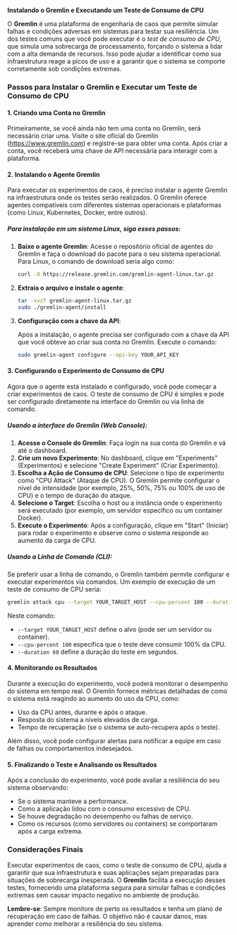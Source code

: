 **Instalando o Gremlin e Executando um Teste de Consumo de CPU**

O **Gremlin** é uma plataforma de engenharia de caos que permite simular falhas e condições adversas em sistemas para testar sua resiliência. Um dos testes comuns que você pode executar é o *test de consumo de CPU*, que simula uma sobrecarga de processamento, forçando o sistema a lidar com a alta demanda de recursos. Isso pode ajudar a identificar como sua infraestrutura reage a picos de uso e a garantir que o sistema se comporte corretamente sob condições extremas.

### Passos para Instalar o Gremlin e Executar um Teste de Consumo de CPU

#### 1. **Criando uma Conta no Gremlin**

Primeiramente, se você ainda não tem uma conta no Gremlin, será necessário criar uma. Visite o site oficial do Gremlin (https://www.gremlin.com) e registre-se para obter uma conta. Após criar a conta, você receberá uma chave de API necessária para interagir com a plataforma.

#### 2. **Instalando o Agente Gremlin**

Para executar os experimentos de caos, é preciso instalar o agente Gremlin na infraestrutura onde os testes serão realizados. O Gremlin oferece agentes compatíveis com diferentes sistemas operacionais e plataformas (como Linux, Kubernetes, Docker, entre outros).

##### Para instalação em um sistema Linux, siga esses passos:

1. **Baixe o agente Gremlin**:
   Acesse o repositório oficial de agentes do Gremlin e faça o download do pacote para o seu sistema operacional. Para Linux, o comando de download seria algo como:

   ```bash
   curl -O https://release.gremlin.com/gremlin-agent-linux.tar.gz
   ```

2. **Extraia o arquivo e instale o agente**:
   
   ```bash
   tar -xvzf gremlin-agent-linux.tar.gz
   sudo ./gremlin-agent/install
   ```

3. **Configuração com a chave da API**:
   
   Após a instalação, o agente precisa ser configurado com a chave da API que você obteve ao criar sua conta no Gremlin. Execute o comando:

   ```bash
   sudo gremlin-agent configure --api-key YOUR_API_KEY
   ```

#### 3. **Configurando o Experimento de Consumo de CPU**

Agora que o agente está instalado e configurado, você pode começar a criar experimentos de caos. O teste de consumo de CPU é simples e pode ser configurado diretamente na interface do Gremlin ou via linha de comando.

##### Usando a interface do Gremlin (Web Console):

1. **Acesse o Console do Gremlin**: Faça login na sua conta do Gremlin e vá até o dashboard.
2. **Crie um novo Experimento**: No dashboard, clique em "Experiments" (Experimentos) e selecione "Create Experiment" (Criar Experimento).
3. **Escolha a Ação de Consumo de CPU**: Selecione o tipo de experimento como "CPU Attack" (Ataque de CPU). O Gremlin permite configurar o nível de intensidade (por exemplo, 25%, 50%, 75% ou 100% de uso de CPU) e o tempo de duração do ataque.
4. **Selecione o Target**: Escolha o host ou a instância onde o experimento será executado (por exemplo, um servidor específico ou um container Docker).
5. **Execute o Experimento**: Após a configuração, clique em "Start" (Iniciar) para rodar o experimento e observe como o sistema responde ao aumento da carga de CPU.

##### Usando a Linha de Comando (CLI):

Se preferir usar a linha de comando, o Gremlin também permite configurar e executar experimentos via comandos. Um exemplo de execução de um teste de consumo de CPU seria:

```bash
gremlin attack cpu --target YOUR_TARGET_HOST --cpu-percent 100 --duration 60
```

Neste comando:
- `--target YOUR_TARGET_HOST` define o alvo (pode ser um servidor ou container).
- `--cpu-percent 100` especifica que o teste deve consumir 100% da CPU.
- `--duration 60` define a duração do teste em segundos.

#### 4. **Monitorando os Resultados**

Durante a execução do experimento, você poderá monitorar o desempenho do sistema em tempo real. O Gremlin fornece métricas detalhadas de como o sistema está reagindo ao aumento do uso da CPU, como:
- Uso da CPU antes, durante e após o ataque.
- Resposta do sistema a níveis elevados de carga.
- Tempo de recuperação (se o sistema se auto-recupera após o teste).

Além disso, você pode configurar alertas para notificar a equipe em caso de falhas ou comportamentos indesejados.

#### 5. **Finalizando o Teste e Analisando os Resultados**

Após a conclusão do experimento, você pode avaliar a resiliência do seu sistema observando:
- Se o sistema manteve a performance.
- Como a aplicação lidou com o consumo excessivo de CPU.
- Se houve degradação no desempenho ou falhas de serviço.
- Como os recursos (como servidores ou containers) se comportaram após a carga extrema.

### Considerações Finais

Executar experimentos de caos, como o teste de consumo de CPU, ajuda a garantir que sua infraestrutura e suas aplicações sejam preparadas para situações de sobrecarga inesperada. O **Gremlin** facilita a execução desses testes, fornecendo uma plataforma segura para simular falhas e condições extremas sem causar impacto negativo no ambiente de produção.

**Lembre-se**: Sempre monitore de perto os resultados e tenha um plano de recuperação em caso de falhas. O objetivo não é causar danos, mas aprender como melhorar a resiliência do seu sistema.